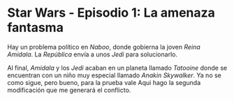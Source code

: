 # Star Wars - Episodio 1: La amenaza fantasma

Hay un problema político en _Naboo_, donde gobierna la joven *Reina Amidala*. La _República_ envía a unos _Jedi_ para solucionarlo.

Al final, *Amidala* y los _Jedi_ acaban en un planeta llamado _Tatooine_ donde se encuentran con un niño muy especial llamado *Anakin Skywalker*.
Ya no se como sigue, pero bueno, para la prueba vale
Aqui hago la segunda modificación que me generará el conflicto.

